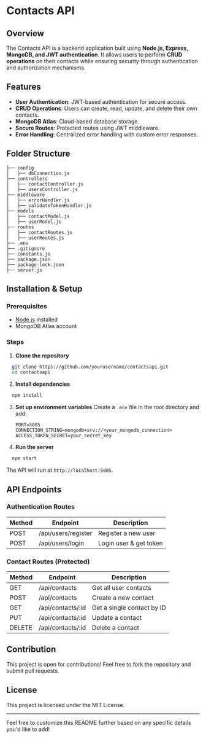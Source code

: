 # Contacts API

## Overview
The Contacts API is a backend application built using **Node.js, Express, MongoDB, and JWT authentication**. It allows users to perform **CRUD operations** on their contacts while ensuring security through authentication and authorization mechanisms.

## Features
- **User Authentication**: JWT-based authentication for secure access.
- **CRUD Operations**: Users can create, read, update, and delete their own contacts.
- **MongoDB Atlas**: Cloud-based database storage.
- **Secure Routes**: Protected routes using JWT middleware.
- **Error Handling**: Centralized error handling with custom error responses.

## Folder Structure
```
├── config
│   ├── dbConnection.js
├── controllers
│   ├── contactController.js
│   ├── usersController.js
├── middleware
│   ├── errorHandler.js
│   ├── validateTokenHandler.js
├── models
│   ├── contactModel.js
│   ├── userModel.js
├── routes
│   ├── contactRoutes.js
│   ├── userRoutes.js
├── .env
├── .gitignore
├── constants.js
├── package.json
├── package-lock.json
├── server.js
```

## Installation & Setup
### Prerequisites
- [Node.js](https://nodejs.org/) installed
- MongoDB Atlas account

### Steps
1. **Clone the repository**
```sh
  git clone https://github.com/yourusername/contactsapi.git
  cd contactsapi
```
2. **Install dependencies**
```sh
  npm install
```
3. **Set up environment variables**
   Create a `.env` file in the root directory and add:
   ```env
   PORT=5005
   CONNECTION_STRING=mongodb+srv://<your_mongodb_connection>
   ACCESS_TOKEN_SECRET=your_secret_key
   ```
4. **Run the server**
```sh
  npm start
```
The API will run at `http://localhost:5005`.

## API Endpoints
### Authentication Routes
| Method | Endpoint      | Description |
|--------|--------------|-------------|
| POST   | /api/users/register | Register a new user |
| POST   | /api/users/login    | Login user & get token |

### Contact Routes (Protected)
| Method | Endpoint            | Description |
|--------|---------------------|-------------|
| GET    | /api/contacts       | Get all user contacts |
| POST   | /api/contacts       | Create a new contact |
| GET    | /api/contacts/:id   | Get a single contact by ID |
| PUT    | /api/contacts/:id   | Update a contact |
| DELETE | /api/contacts/:id   | Delete a contact |

## Contribution
This project is open for contributions! Feel free to fork the repository and submit pull requests.

## License
This project is licensed under the MIT License.

---
Feel free to customize this README further based on any specific details you'd like to add!

